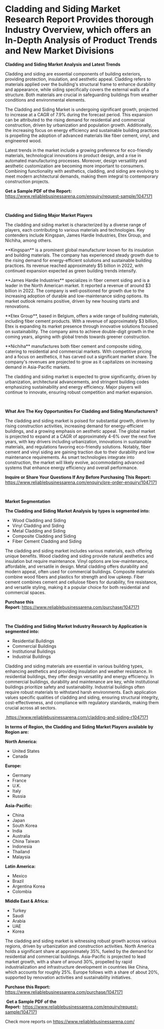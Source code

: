 <p><h1>Cladding and Siding Market Research Report Provides thorough Industry Overview, which offers an In-Depth Analysis of Product Trends and New Market Divisions</h1></p><p><strong>Cladding and Siding Market Analysis and Latest Trends</strong></p>
<p><p>Cladding and siding are essential components of building exteriors, providing protection, insulation, and aesthetic appeal. Cladding refers to materials applied over the building's structural frame to enhance durability and appearance, while siding specifically covers the external walls of a structure. Both materials are crucial in safeguarding buildings from weather conditions and environmental elements.</p><p>The Cladding and Siding Market is undergoing significant growth, projected to increase at a CAGR of 7.9% during the forecast period. This expansion can be attributed to the rising demand for residential and commercial construction, driven by urbanization and population growth. Additionally, the increasing focus on energy efficiency and sustainable building practices is propelling the adoption of advanced materials like fiber cement, vinyl, and engineered wood. </p><p>Latest trends in the market include a growing preference for eco-friendly materials, technological innovations in product design, and a rise in automated manufacturing processes. Moreover, design versatility and aesthetic customization are becoming more important to consumers. Combining functionality with aesthetics, cladding, and siding are evolving to meet modern architectural demands, making them integral to contemporary construction projects.</p></p>
<p><strong>Get a Sample PDF of the Report:&nbsp;</strong> <a href="https://www.reliablebusinessarena.com/enquiry/request-sample/1047171?utm_campaign=2112&utm_medium=2&utm_source=Github&utm_content=ia&utm_term=22032025&utm_id=cladding-and-siding">https://www.reliablebusinessarena.com/enquiry/request-sample/1047171</a></p>
<p>&nbsp;</p>
<p><strong>Cladding and Siding Major Market Players</strong></p>
<p><p>The cladding and siding market is characterized by a diverse range of players, each contributing to various materials and technologies. Key contenders include Kingspan, James Hardie Industries, Etex Group, and Nichiha, among others.</p><p>**Kingspan** is a prominent global manufacturer known for its insulation and building materials. The company has experienced steady growth due to the rising demand for energy-efficient solutions and sustainable building practices. Its revenue reached approximately $5 billion in 2022, with continued expansion expected as green building trends intensify.</p><p>**James Hardie Industries** specializes in fiber cement siding and is a leader in the North American market. It reported a revenue of around $3 billion in 2022. The company is well-positioned for growth due to the increasing adoption of durable and low-maintenance siding options. Its market outlook remains positive, driven by new housing starts and renovations.</p><p>**Etex Group**, based in Belgium, offers a wide range of building materials, including fiber cement products. With a revenue of approximately $3 billion, Etex is expanding its market presence through innovative solutions focused on sustainability. The company aims to achieve double-digit growth in the coming years, aligning with global trends towards greener construction.</p><p>**Nichiha** manufactures both fiber cement and composite siding, catering to residential and commercial markets. With competitive pricing and a focus on aesthetics, it has carved out a significant market share. The company's revenues are projected to grow as it capitalizes on increasing demand in Asia-Pacific markets.</p><p>The cladding and siding market is expected to grow significantly, driven by urbanization, architectural advancements, and stringent building codes emphasizing sustainability and energy efficiency. Major players will continue to innovate, ensuring robust competition and market expansion.</p></p>
<p>&nbsp;</p>
<p><strong>What Are The Key Opportunities For Cladding and Siding Manufacturers?</strong></p>
<p><p>The cladding and siding market is poised for substantial growth, driven by rising construction activities, increasing demand for energy-efficient buildings, and a growing emphasis on aesthetic appeal. The global market is projected to expand at a CAGR of approximately 4-6% over the next five years, with key drivers including urbanization, innovations in sustainable materials, and regulations favoring eco-friendly solutions. Notably, fiber cement and vinyl siding are gaining traction due to their durability and low maintenance requirements. As smart technologies integrate into construction, the market will likely evolve, accommodating advanced systems that enhance energy efficiency and overall performance.</p></p>
<p><strong>Inquire or Share Your Questions If Any Before Purchasing This Report:</strong> <a href="https://www.reliablebusinessarena.com/enquiry/pre-order-enquiry/1047171?utm_campaign=2112&utm_medium=2&utm_source=Github&utm_content=ia&utm_term=22032025&utm_id=cladding-and-siding">https://www.reliablebusinessarena.com/enquiry/pre-order-enquiry/1047171</a></p>
<p>&nbsp;</p>
<p><strong>Market Segmentation</strong></p>
<p><strong>The Cladding and Siding Market Analysis by types is segmented into:</strong></p>
<p><ul><li>Wood Cladding and Siding</li><li>Vinyl Cladding and Siding</li><li>Metal Cladding and Siding</li><li>Composite Cladding and Siding</li><li>Fiber Cement Cladding and Siding</li></ul></p>
<p><p>The cladding and siding market includes various materials, each offering unique benefits. Wood cladding and siding provide natural aesthetics and insulation but require maintenance. Vinyl options are low-maintenance, affordable, and versatile in design. Metal cladding offers durability and modern appeal, often used for commercial buildings. Composite materials combine wood fibers and plastics for strength and low upkeep. Fiber cement combines cement and cellulose fibers for durability, fire resistance, and versatile styling, making it a popular choice for both residential and commercial spaces.</p></p>
<p><strong>Purchase this Report:&nbsp;</strong><a href="https://www.reliablebusinessarena.com/purchase/1047171?utm_campaign=2112&utm_medium=2&utm_source=Github&utm_content=ia&utm_term=22032025&utm_id=cladding-and-siding">https://www.reliablebusinessarena.com/purchase/1047171</a></p>
<p>&nbsp;</p>
<p><strong>The Cladding and Siding Market Industry Research by Application is segmented into:</strong></p>
<p><ul><li>Residential Buildings</li><li>Commercial Buildings</li><li>Institutional Buildings</li><li>Industrial Buildings</li></ul></p>
<p><p>Cladding and siding materials are essential in various building types, enhancing aesthetics and providing insulation and weather resistance. In residential buildings, they offer design versatility and energy efficiency. In commercial buildings, durability and maintenance are key, while institutional buildings prioritize safety and sustainability. Industrial buildings often require robust materials to withstand harsh environments. Each application values specific qualities of cladding and siding, ensuring structural integrity, cost-effectiveness, and compliance with regulatory standards, making them crucial across all sectors.</p></p>
<p><a href="https://www.reliablebusinessarena.com/cladding-and-siding-r1047171?utm_campaign=2112&utm_medium=2&utm_source=Github&utm_content=ia&utm_term=22032025&utm_id=cladding-and-siding">&nbsp;https://www.reliablebusinessarena.com/cladding-and-siding-r1047171</a></p>
<p><strong>In terms of Region, the Cladding and Siding Market Players available by Region are:</strong></p>
<p>
    <p> <strong> North America: </strong>
        <ul>
            <li>United States</li>
            <li>Canada</li>
        </ul>
        </p> 
    <p> <strong> Europe: </strong>
        <ul>
            <li>Germany</li>
            <li>France</li>
            <li>U.K.</li>
            <li>Italy</li>
            <li>Russia</li>
        </ul>
        </p> 
    <p> <strong> Asia-Pacific: </strong>
        <ul>
            <li>China</li>
            <li>Japan</li>
            <li>South Korea</li>
            <li>India</li>
            <li>Australia</li>
            <li>China Taiwan</li>
            <li>Indonesia</li>
            <li>Thailand</li>
            <li>Malaysia</li>
        </ul>
        </p> 
    <p> <strong> Latin America: </strong>
        <ul>
            <li>Mexico</li>
            <li>Brazil</li>
            <li>Argentina Korea</li>
            <li>Colombia</li>
        </ul>
        </p> 
    <p> <strong> Middle East & Africa: </strong>
        <ul>
            <li>Turkey</li>
            <li>Saudi</li>
            <li>Arabia</li>
            <li>UAE</li>
            <li>Korea</li>
        </ul>
    </p>
    </p>
<p><p>The cladding and siding market is witnessing robust growth across various regions, driven by urbanization and construction activities. North America holds a significant share at approximately 35%, fueled by the demand for residential and commercial buildings. Asia-Pacific is projected to lead market growth, with a share of around 30%, propelled by rapid industrialization and infrastructure development in countries like China, which accounts for roughly 25%. Europe follows with a share of about 20%, supported by renovation activities and sustainability initiatives.</p></p>
<p><strong>Purchase this Report: </strong><a href="https://www.reliablebusinessarena.com/purchase/1047171?utm_campaign=2112&utm_medium=2&utm_source=Github&utm_content=ia&utm_term=22032025&utm_id=cladding-and-siding">https://www.reliablebusinessarena.com/purchase/1047171</a></p>
<p>&nbsp;<strong>Get a Sample PDF of the Report:&nbsp;&nbsp;</strong><a href="https://www.reliablebusinessarena.com/enquiry/request-sample/1047171?utm_campaign=2112&utm_medium=2&utm_source=Github&utm_content=ia&utm_term=22032025&utm_id=cladding-and-siding">https://www.reliablebusinessarena.com/enquiry/request-sample/1047171</a></p>
<p><strong></strong></p>
<p>Check more reports on <a href="https://www.reliablebusinessarena.com/?utm_campaign=2112&utm_medium=2&utm_source=Github&utm_content=ia&utm_term=22032025&utm_id=cladding-and-siding">https://www.reliablebusinessarena.com/</a></p>